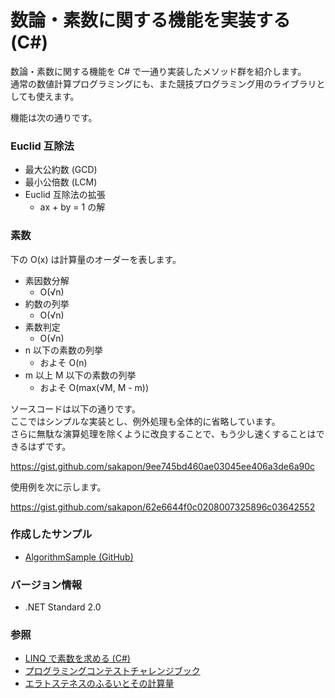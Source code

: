 # 数論・素数に関する機能を実装する (C#)
数論・素数に関する機能を C# で一通り実装したメソッド群を紹介します。  
通常の数値計算プログラミングにも、また競技プログラミング用のライブラリとしても使えます。

機能は次の通りです。

### Euclid 互除法
- 最大公約数 (GCD)
- 最小公倍数 (LCM)
- Euclid 互除法の拡張
  - ax + by = 1 の解

### 素数
下の O(x) は計算量のオーダーを表します。
- 素因数分解
  - O(√n)
- 約数の列挙
  - O(√n)
- 素数判定
  - O(√n)
- n 以下の素数の列挙
  - およそ O(n)
- m 以上 M 以下の素数の列挙
  - およそ O(max(√M, M - m))

ソースコードは以下の通りです。  
ここではシンプルな実装とし、例外処理も全体的に省略しています。  
さらに無駄な演算処理を除くように改良することで、もう少し速くすることはできるはずです。

https://gist.github.com/sakapon/9ee745bd460ae03045ee406a3de6a90c

使用例を次に示します。

https://gist.github.com/sakapon/62e6644f0c0208007325896c03642552

### 作成したサンプル
- [AlgorithmSample (GitHub)](https://github.com/sakapon/Samples-2020/tree/master/AlgorithmSample/AlgorithmLib)

### バージョン情報
- .NET Standard 2.0

### 参照
- [LINQ で素数を求める (C#)](https://sakapon.wordpress.com/2014/08/18/linq-prime-numbers/)
- [プログラミングコンテストチャレンジブック](https://www.amazon.co.jp/dp/B00CY9256C)
- [エラトステネスのふるいとその計算量](https://mathtrain.jp/eratosthenes)
